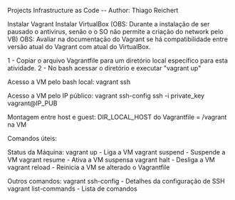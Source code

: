 Projects Infrastructure as Code
-- Author: Thiago Reichert

Instalar Vagrant
Instalar VirtualBox (OBS: Durante a instalação de ser pausado o antivirus, senão o o SO não permite a criação do network pelo VB)
OBS: Avaliar na documentação do Vagrant se há compatibilidade entre versão atual do Vagrant com atual do VirtualBox.

1 - Copiar o arquivo Vagrantfile para um diretório local específico para esta atividade.
2 - No bash acessar o diretório e executar "vagrant up"

Acesso a VM pelo bash local:
vagrant ssh

Acesso a VM pelo IP público:
vagrant ssh-config
ssh -i private_key vagrant@IP_PUB 

Montagem entre host e guest: 
DIR_LOCAL_HOST do Vagrantfile = /vagrant na VM

Comandos úteis:

Status da Máquina:
vagrant up - Liga a VM
vagrant suspend - Suspende a VM
vagrant resume - Ativa a VM suspensa
vagrant halt - Desliga a VM
vagrant reload - Reinicia a VM se alterado o Vagrantfile

Outros comandos:
vagrant ssh-config - Detalhes da configuração de SSH
vagrant list-commands - Lista de comandos
